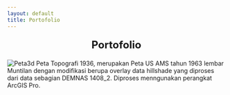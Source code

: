 ```yaml
---
layout: default
title: Portofolio
---
```


<div class="image-container" style="text-align: center; margin: 20px;">
    <div class="title" style="font-size: 24px; font-weight: bold; margin-bottom: 10px;">
        Portofolio
    </div>
</div>

![Peta3d](https://github.com/user-attachments/assets/9c8ed58b-141a-4c53-80c6-173d52bdde1c)
Peta Topografi 1936, merupakan Peta US AMS tahun 1963 lembar Muntilan dengan modifikasi berupa overlay data hillshade yang diproses dari data sebagian DEMNAS 1408_2. Diproses menngunakan perangkat ArcGIS Pro.
